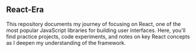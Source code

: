 ## React-Era
This repository documents my journey of focusing on React, one of the most popular JavaScript libraries for building user interfaces. Here, you'll find practice projects, code experiments, and notes on key React concepts as I deepen my understanding of the framework.
